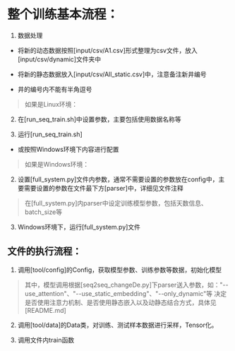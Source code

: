 # 整个训练基本流程：

1. 数据处理

- 将新的动态数据按照[input/csv/A1.csv]形式整理为csv文件，放入[input/csv/dynamic]文件夹中

- 将新的静态数据放入[input/csv/All_static.csv]中，注意备注新井编号

- 井的编号内不能有半角逗号 

>如果是Linux环境：
2. 在[run_seq_train.sh]中设置参数，主要包括使用数据名称等

3. 运行[run_seq_train.sh] 

- 或按照Windows环境下内容进行配置

>如果是Windows环境：
2. 设置[full_system.py]文件内参数，通常不需要设置的参数放在config中，主要需要设置的参数在文件最下方[parser]中，详细见文件注释

> 在[full_system.py]内parser中设定训练模型参数，包括天数信息、batch_size等

3. Windows环境下，运行[full_system.py]文件


## 文件的执行流程：
1. 调用[tool/config]的Config，获取模型参数、训练参数等数据，初始化模型

> 其中，模型调用根据[seq2seq_changeDe.py]下parser送入参数，如："--use_attention"、"--use_static_embedding"、"--only_dynamic"等
> 决定是否使用注意力机制、是否使用静态嵌入以及动静态结合方式，具体见[README.md]

2. 调用[tool/data]的Data类，对训练、测试样本数据进行采样，Tensor化。

3. 调用文件内train函数
